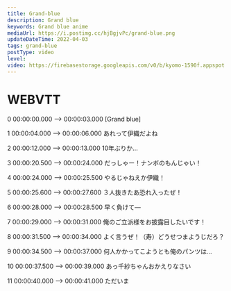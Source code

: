 ```yaml
---
title: Grand-blue
description: Grand blue
keywords: Grand blue anime
mediaUrl: https://i.postimg.cc/hjBgjvPc/grand-blue.png
updateDateTime: 2022-04-03
tags: grand-blue
postType: video
level:
video: https://firebasestorage.googleapis.com/v0/b/kyomo-1590f.appspot.com/o/grand%20blue.mp4?alt=media&token=2d891c99-649d-4506-ba02-b38c815cdbfe
---
```


# WEBVTT
0
00:00:00.000 --> 00:00:03.000
<v Test>[Grand blue]</v>

1
00:00:04.000 --> 00:00:06.000
あれって伊織だよね

2
00:00:12.000 --> 00:00:13.000
10年ぶりか…

3
00:00:20.500 --> 00:00:24.000
だっしゃー！ナンボのもんじゃい！

4
00:00:24.000 --> 00:00:25.500
やるじゃねえか伊織！

5
00:00:25.600 --> 00:00:27.600
３人抜きたあ恐れ入ったぜ！

6
00:00:28.000 --> 00:00:28.500
早く負けて―

7
00:00:29.000 --> 00:00:31.000
俺のご立派様をお披露目したいです！

8
00:00:31.500 --> 00:00:34.000
よく言うぜ！（寿）どうせつまようじだろ？

9
00:00:34.500 --> 00:00:37.000
何人かかってこようとも俺のパンツは…

10
00:00:37.500 --> 00:00:39.000
あっ千紗ちゃんおかえりなさい

11
00:00:40.000 --> 00:00:41.000
ただいま
